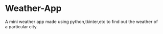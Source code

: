 # Weather-App
A mini weather app made using python,tkinter,etc to find out the weather of a particular city.
